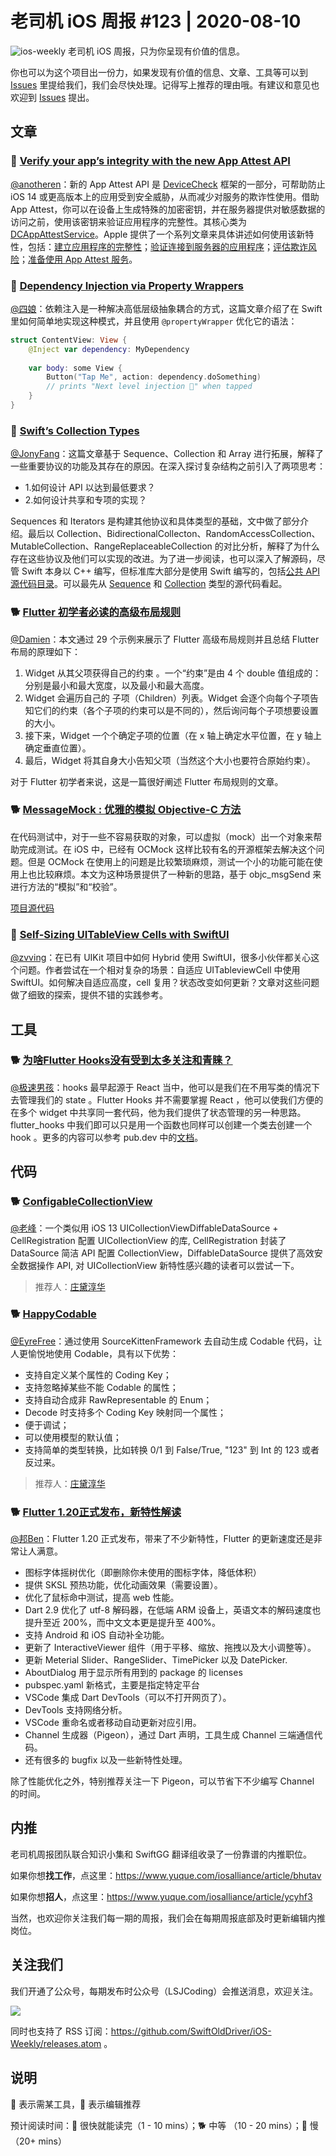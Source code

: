 # 老司机 iOS 周报 #123 | 2020-08-10

![ios-weekly](https://github.com/SwiftOldDriver/iOS-Weekly/blob/master/assets/ios-weekly.png?raw=true)
老司机 iOS 周报，只为你呈现有价值的信息。

你也可以为这个项目出一份力，如果发现有价值的信息、文章、工具等可以到 [Issues](https://github.com/SwiftOldDriver/iOS-Weekly/issues) 里提给我们，我们会尽快处理。记得写上推荐的理由哦。有建议和意见也欢迎到 [Issues](https://github.com/SwiftOldDriver/iOS-Weekly/issues) 提出。

## 文章

### 🐢 [Verify your app’s integrity with the new App Attest API](https://developer.apple.com/news/?id=2sngpulc)
[@anotheren](https://github.com/anotheren)：新的 App Attest API 是 [DeviceCheck](https://developer.apple.com/documentation/devicecheck) 框架的一部分，可帮助防止 iOS 14 或更高版本上的应用受到安全威胁，从而减少对服务的欺诈性使用。借助 App Attest，你可以在设备上生成特殊的加密密钥，并在服务器提供对敏感数据的访问之前，使用该密钥来验证应用程序的完整性。其核心类为 [DCAppAttestService](https://developer.apple.com/documentation/devicecheck/dcappattestservice)。Apple 提供了一个系列文章来具体讲述如何使用该新特性，包括：[建立应用程序的完整性](https://developer.apple.com/documentation/devicecheck/establishing_your_app_s_integrity)；[验证连接到服务器的应用程序](https://developer.apple.com/documentation/devicecheck/validating_apps_that_connect_to_your_server)；[评估欺诈风险](https://developer.apple.com/documentation/devicecheck/assessing_fraud_risk)；[准备使用 App Attest 服务](https://developer.apple.com/documentation/devicecheck/preparing_to_use_the_app_attest_service)。

### 🐎 [Dependency Injection via Property Wrappers](https://www.kiloloco.com/articles/004-dependency-injection-via-property-wrappers/)

[@四娘](https://kemchenj.github.io/)：依赖注入是一种解决高低层级抽象耦合的方式，这篇文章介绍了在 Swift 里如何简单地实现这种模式，并且使用 `@propertyWrapper` 优化它的语法：

```swift
struct ContentView: View {
    @Inject var dependency: MyDependency
    
    var body: some View {
        Button("Tap Me", action: dependency.doSomething)
        // prints "Next level injection 💉" when tapped
    }
}
```

### 🐢 [Swiftʼs Collection Types](https://harshil.net/blog/swift-sequence-collection-array)

[@JonyFang](https://github.com/JonyFang)：这篇文章基于 Sequence、Collection 和 Array 进行拓展，解释了一些重要协议的功能及其存在的原因。在深入探讨复杂结构之前引入了两项思考：
- 1.如何设计 API 以达到最低要求？
- 2.如何设计共享和专项的实现？

Sequences 和 Iterators 是构建其他协议和具体类型的基础，文中做了部分介绍。最后以 Collection、BidirectionalCollecton、RandomAccessCollection、MutableCollection、RangeReplaceableCollection 的对比分析，解释了为什么存在这些协议及他们可以实现的改进。为了进一步阅读，也可以深入了解源码，尽管 Swift 本身以 C++ 编写，但标准库大部分是使用 Swift 编写的，包括[公共 API 源代码目录](http://github.com/apple/swift/blob/master/stdlib/public/core)。可以最先从 [Sequence](http://github.com/apple/swift/blob/master/stdlib/public/core/Sequence.swift) 和 [Collection](http://github.com/apple/swift/blob/master/stdlib/public/core/Collection.swift) 类型的源代码看起。

### 🐕 [Flutter 初学者必读的高级布局规则](https://mp.weixin.qq.com/s/t5R112IIQUc9SXwWeAgsoA)

[@Damien](https://github.com/ZengyiMa)：本文通过 29 个示例来展示了 Flutter 高级布局规则并且总结 Flutter 布局的原理如下：

1. Widget 从其父项获得自己的约束 。一个“约束”是由 4 个 double 值组成的：分别是最小和最大宽度，以及最小和最大高度。
2. Widget 会遍历自己的 子项（Children）列表。Widget 会逐个向每个子项告知它们的约束（各个子项的约束可以是不同的），然后询问每个子项想要设置的大小。
3. 接下来，Widget 一个个确定子项的位置（在 x 轴上确定水平位置，在 y 轴上确定垂直位置）。
4. 最后，Widget 将其自身大小告知父项（当然这个大小也要符合原始约束）。

对于 Flutter 初学者来说，这是一篇很好阐述 Flutter 布局规则的文章。

### 🐕 [MessageMock : 优雅的模拟 Objective-C 方法](https://mp.weixin.qq.com/s/jm2QvYqnvFCPcRPocpj9ZQ)

在代码测试中，对于一些不容易获取的对象，可以虚拟（mock）出一个对象来帮助完成测试。在 iOS 中，已经有 OCMock 这样比较有名的开源框架去解决这个问题。但是 OCMock 在使用上的问题是比较繁琐麻烦，测试一个小的功能可能在使用上也比较麻烦。本文为这种场景提供了一种新的思路，基于 objc_msgSend 来进行方法的“模拟”和“校验”。

[项目源代码](https://github.com/indulgeIn/MessageMock)

### 🐢 [Self-Sizing UITableView Cells with SwiftUI](https://noahgilmore.com/blog/swiftui-self-sizing-cells/)
[@zvving](https://github.com/zvving)：在已有 UIKit 项目中如何 Hybrid 使用 SwiftUI，很多小伙伴都关心这个问题。作者尝试在一个相对复杂的场景：自适应 UITableviewCell 中使用 SwiftUI。如何解决自适应高度，cell 复用？状态改变如何更新？文章对这些问题做了细致的探索，提供不错的实践参考。

## 工具

### 🐕 [为啥Flutter Hooks没有受到太多关注和青睐？](https://mp.weixin.qq.com/s/L96a8Jc_HAzPdk4VYJ1Q3g)

[@极速男孩](https://github.com/ztlyyznf001)：hooks 最早起源于 React 当中，他可以是我们在不用写类的情况下去管理我们的 state 。Flutter Hooks 并不需要掌握 React ，他可以使我们方便的在多个 widget 中共享同一套代码，他为我们提供了状态管理的另一种思路。flutter_hooks 中我们即可以只是用一个函数也同样可以创建一个类去创建一个 hook 。更多的内容可以参考 pub.dev 中的[文档](https://pub.dev/packages/flutter_hooks)。


## 代码

### 🐕 [ConfigableCollectionView](https://github.com/miku1958/ConfigableCollectionView)

[@老峰](https://github.com/gesantung)：一个类似用 iOS 13 UICollectionViewDiffableDataSource + CellRegistration 配置 UICollectionView 的库, CellRegistration 封装了 DataSource 简洁 API 配置 CollectionView，DiffableDataSource 提供了高效安全数据操作 API, 对 UICollectionView 新特性感兴趣的读者可以尝试一下。

>推荐人：[庄黛淳华](https://weibo.com/augcommaaugust)

### 🐕 [HappyCodable](https://github.com/miku1958/HappyCodable)

[@EyreFree](https://github.com/EyreFree)：通过使用 SourceKittenFramework 去自动生成 Codable 代码，让人更愉悦地使用 Codable，具有以下优势：

- 支持自定义某个属性的 Coding Key；
- 支持忽略掉某些不能 Codable 的属性；
- 支持自动合成非 RawRepresentable 的 Enum；
- Decode 时支持多个 Coding Key 映射同一个属性；
- 便于调试；
- 可以使用模型的默认值；
- 支持简单的类型转换，比如转换 0/1 到 False/True, "123" 到 Int 的 123 或者反过来。

>推荐人：[庄黛淳华](https://weibo.com/augcommaaugust)

### 🐕 [Flutter 1.20正式发布，新特性解读](https://mp.weixin.qq.com/s/Ua-463pSzEUiwl4WZMW5bw)

[@邦Ben](https://linwenbang.weibo.com)：Flutter 1.20 正式发布，带来了不少新特性，Flutter 的更新速度还是非常让人满意。

- 图标字体摇树优化（即删除你未使用的图标字体，降低体积）
- 提供 SKSL 预热功能，优化动画效果（需要设置）。
- 优化了鼠标命中测试，提高 web 性能。
- Dart 2.9 优化了 utf-8 解码器，在低端 ARM 设备上，英语文本的解码速度也提升至近 200%，而中文文本更是提升至 400%。
- 支持 Android 和 iOS 自动补全功能。
- 更新了 InteractiveViewer 组件（用于平移、缩放、拖拽以及大小调整等）。
- 更新 Meterial Slider、RangeSlider、TimePicker 以及 DatePicker.
- AboutDialog 用于显示所有用到的 package 的 licenses
- pubspec.yaml 新格式，主要是指定特定平台
- VSCode 集成 Dart DevTools（可以不打开网页了）。
- DevTools 支持网络分析。
- VSCode 重命名或者移动自动更新对应引用。
- Channel 生成器（Pigeon），通过 Dart 声明，工具生成 Channel 三端通信代码。
- 还有很多的 bugfix 以及一些新特性处理。

除了性能优化之外，特别推荐关注一下 Pigeon，可以节省下不少编写 Channel 的时间。


## 内推

老司机周报团队联合知识小集和 SwiftGG 翻译组收录了一份靠谱的内推职位。

如果你想**找工作**，点这里：https://www.yuque.com/iosalliance/article/bhutav

如果你想**招人**，点这里：https://www.yuque.com/iosalliance/article/ycyhf3

当然，也欢迎你关注我们每一期的周报，我们会在每期周报底部及时更新编辑内推岗位。

## 关注我们

我们开通了公众号，每期发布时公众号（LSJCoding）会推送消息，欢迎关注。

![](https://github.com/SwiftOldDriver/iOS-Weekly/blob/master/assets/qrcode_for_wechat.jpg?raw=true)

同时也支持了 RSS 订阅：https://github.com/SwiftOldDriver/iOS-Weekly/releases.atom 。

## 说明

🚧 表示需某工具，🌟 表示编辑推荐

预计阅读时间：🐎 很快就能读完（1 - 10 mins）；🐕 中等 （10 - 20 mins）；🐢 慢（20+ mins）
